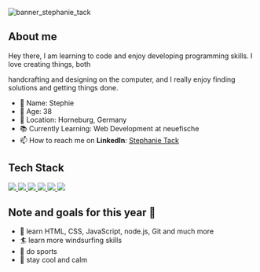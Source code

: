 ![banner_stephanie_tack](https://github.com/StephieTack/StephieTack/assets/170469642/72e1445a-9b0a-4e28-b6c9-c9334b95e9a5)

## About me

Hey there, I am learning to code and enjoy developing programming skills. I love creating things, both 

handcrafting and designing on the computer, and I really enjoy finding solutions and getting things done.

- :girl: Name: Stephie
- 🎂 Age: 38
- 🏡 Location: Horneburg, Germany
- 📚 Currently Learning: Web Development at neuefische
- 📫 How to reach me on **LinkedIn**: [Stephanie Tack](https://www.linkedin.com/in/stephanie-tack-46045a257/)


## Tech Stack

<p align="left">  
<a href="https://github.com/harish-sethuraman/readme-components">
 <img  src="https://readme-components.vercel.app/api?component=logo&fill=black&logo=react&animation=spin&svgfill=15d8fe">  
 </a>
  
 <a href="https://github.com/harish-sethuraman/readme-components">
 <img  src="https://readme-components.vercel.app/api?component=logo&fill=black&logo=node.js&svgfill=659b60">
</a>

<a href="https://github.com/harish-sethuraman/readme-components">
<img  src="https://readme-components.vercel.app/api?component=logo&fill=black&logo=html5&svgfill=f06629">
</a>

<a href="https://github.com/harish-sethuraman/readme-components">
<img  src="https://readme-components.vercel.app/api?component=logo&fill=black&logo=javascript&svgfill=f6df1c">
</a>

<a href="https://github.com/harish-sethuraman/readme-components">
<img  src="https://readme-components.vercel.app/api?component=logo&fill=black&logo=CSS3&svgfill=028dd1">
</a>

<a href="https://github.com/harish-sethuraman/readme-components">
<img  src="https://readme-components.vercel.app/api?component=logo&fill=black&logo=github">
</a>
</p>


## Note and goals for this year 🎯
- :book: learn HTML, CSS, JavaScript, node.js, Git and much more
- :surfer: learn more windsurfing skills
- :athletic_shoe: do sports
- :dog: stay cool and calm

